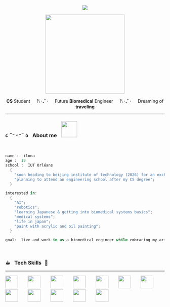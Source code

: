 

<p align="center">
  <img src="https://capsule-render.vercel.app/api?type=venom&height=150&color=0:FB3FEB,100:000000&text=Hi%20there,%20I'm%20Ilona%20🌸&reversal=false&fontColor=FFFFFF&animation=fadeIn&textBg=false&fontSize=55&strokeWidth=1&stroke=c456ae&fontAlignY=50&fontAlign=50&descAlign=50&descAlignY=74"/>

</p>
<!-- 0:FB3FEB,100:FFE629-->

<p align="center"> 
<img src="https://media.tenor.com/F9ogau8JCBQAAAAi/mita-miside-oshinokodance-oshinokodance.gif" width="250" height="250" />
</p>


<p align="center">
  <B>CS</B> Student&ZeroWidthSpace; &ZeroWidthSpace; &ZeroWidthSpace;  &ThickSpace; 𐙚 ‧₊˚ ⋅&ZeroWidthSpace; &ZeroWidthSpace; &ZeroWidthSpace;  &ThickSpace; Future <B>Biomedical</B> Engineer&ZeroWidthSpace; &ZeroWidthSpace; &ZeroWidthSpace;  &ThickSpace; 𐙚 ‧₊˚ ⋅&ZeroWidthSpace; &ZeroWidthSpace; &ZeroWidthSpace; &ThickSpace; Dreaming of <B>traveling</B> 
  </p>


---

<div>
  <h3> ૮ ˶ᵔ ᵕ ᵔ˶ ა  &ThickSpace; About me &ThickSpace; 
  <img src="https://media.tenor.com/CEaUTSWTeYkAAAAi/%E3%83%90%E3%83%BC%E3%83%81%E3%83%A3%E3%83%AB%E7%BE%8E%E5%B0%91%E5%A5%B3%E3%81%AD%E3%82%80-%E3%81%AD%E3%82%80%E3%81%A1%E3%82%83%E3%82%93%E3%81%AD%E3%82%8B.gif" width= "50" height="50" /> </h3>
</div> 

<br>

```swift
name :  ilona
age :  19
school :  IUT Orléans
  {
    "soon heading to beijing institute of technology (2026) for an exchange";
    "planning to attend an engineering school after my CS degree";
  }

interested in:
  {
    "AI";
    "robotics";
    "learning Japanese & getting into biomedical systems basics";
    "medical systems";
    "life in japan";
    "paint with acrylic and oil painting";
  }

goal:  live and work in as a biomedical engineer while embracing my artist side 
```
&ThickSpace;

  <h3> ☕︎ &ThickSpace; Tech Skills  &ThickSpace;👾</h3>

  ---
  
  <div>
    <img src="https://cdn.jsdelivr.net/gh/devicons/devicon@latest/icons/python/python-original.svg" width="40" height="40"/> &ThickSpace; &ThickSpace; &ThickSpace;
    <img src="https://cdn.jsdelivr.net/gh/devicons/devicon@latest/icons/azuresqldatabase/azuresqldatabase-original.svg" width="40" height="40"/> &ThickSpace; &ThickSpace; &ThickSpace;
    <img src="https://cdn.jsdelivr.net/gh/devicons/devicon@latest/icons/java/java-original.svg" width="40" height="40" /> &ThickSpace; &ThickSpace; &ThickSpace;
    <img src="https://cdn.jsdelivr.net/gh/devicons/devicon@latest/icons/wasm/wasm-original.svg" width="40" height="40" /> &ThickSpace; &ThickSpace; &ThickSpace;
    <img src="https://cdn.jsdelivr.net/gh/devicons/devicon@latest/icons/bash/bash-original.svg" width="40" height="40"/> &ThickSpace; &ThickSpace; &ThickSpace;
    <img src="https://cdn.jsdelivr.net/gh/devicons/devicon@latest/icons/docker/docker-original.svg" width="40" height="40" /> &ThickSpace; &ThickSpace; &ThickSpace;
    <img src="https://cdn.jsdelivr.net/gh/devicons/devicon@latest/icons/githubcodespaces/githubcodespaces-original.svg" width="40" height="40" /> &ThickSpace; &ThickSpace; &ThickSpace;
    <img src="https://cdn.jsdelivr.net/gh/devicons/devicon@latest/icons/html5/html5-original.svg" width="40" height="40" /> &ThickSpace; &ThickSpace; &ThickSpace;
    <img src="https://cdn.jsdelivr.net/gh/devicons/devicon@latest/icons/linux/linux-original.svg" width="40" height="40"/> &ThickSpace; &ThickSpace; &ThickSpace;
    <img src="https://cdn.jsdelivr.net/gh/devicons/devicon@latest/icons/markdown/markdown-original.svg" width="40" height="40" /> &ThickSpace; &ThickSpace; &ThickSpace;
    <img src="https://cdn.jsdelivr.net/gh/devicons/devicon@latest/icons/maven/maven-original.svg" width="40" height="40" /> &ThickSpace; &ThickSpace; &ThickSpace;
    <img src="https://cdn.jsdelivr.net/gh/devicons/devicon@latest/icons/oracle/oracle-original.svg" width="40" height="40" /> &ThickSpace; &ThickSpace; &ThickSpace;
</div> 



